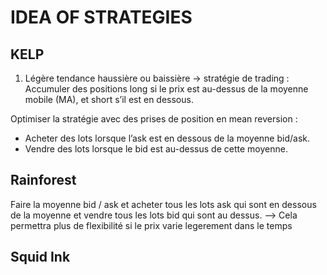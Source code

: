 # IDEA OF STRATEGIES

## KELP

1. Légère tendance haussière ou baissière → stratégie de trading :
Accumuler des positions long si le prix est au-dessus de la moyenne mobile (MA), et short s’il est en dessous.

Optimiser la stratégie avec des prises de position en mean reversion :

- Acheter des lots lorsque l’ask est en dessous de la moyenne bid/ask.
- Vendre des lots lorsque le bid est au-dessus de cette moyenne.

## Rainforest

Faire la moyenne bid / ask et acheter tous les lots ask qui sont en dessous de la moyenne et vendre tous les lots bid qui sont au dessus. --> Cela permettra plus de flexibilité si le prix varie legerement dans le temps

## Squid Ink
